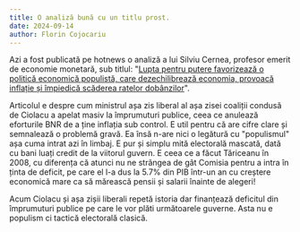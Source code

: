 ```yaml
---
title: O analiză bună cu un titlu prost.
date: 2024-09-14
author: Florin Cojocariu
---
```

Azi a fost publicată pe hotnews o analiză a lui Silviu Cernea, profesor emerit de economie monetară, sub titlul: "[Lupta pentru putere favorizează o politică economică populistă, care dezechilibrează economia, provoacă inflație și împiedică scăderea ratelor dobânzilor](https://hotnews.ro/politica-fiscala-produce-inflatie-1790711)".

Articolul e despre cum ministrul așa zis liberal al așa zisei coaliții condusă de Ciolacu a apelat masiv la împrumuturi publice, ceea ce anulează eforturile BNR de a ține inflația sub control. E util pentru că are cifre clare și semnalează o problemă gravă. Ea însă n-are nici o legătură cu "populismul" așa cuma intrat azi în limbaj. E pur și simplu mită electorală mascată, dată cu bani luați credit de la viitorul guvern. E ceea ce a făcut Tăriceanu în 2008, cu diferența că atunci nu ne strângea de gât Comisia pentru a intra în ținta de deficit, pe care el l-a dus la 5.7% din PIB într-un an cu creștere economică mare ca să mărească pensii și salarii înainte de alegeri!

Acum Ciolacu și așa zișii liberali repetă istoria dar finanțează deficitul din împrumuturi publice pe care le vor plăti următoarele guverne. Asta nu e populism ci tactică electorală clasică.
